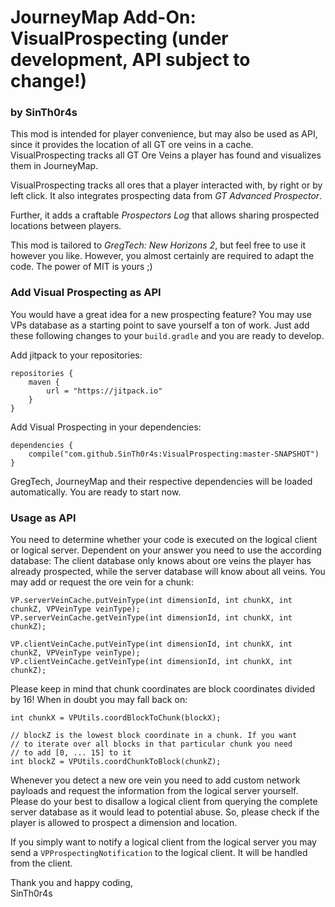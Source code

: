 # JourneyMap Add-On: VisualProspecting (under development, API subject to change!)
### by SinTh0r4s

This mod is intended for player convenience, but may also be used as API, since it provides the location of all GT ore veins in a cache. VisualProspecting tracks all GT Ore Veins a player has found and visualizes them in JourneyMap.

VisualProspecting tracks all ores that a player interacted with, by right or by left click. It also integrates prospecting data from _GT Advanced Prospector_.

Further, it adds a craftable _Prospectors Log_ that allows sharing prospected locations between players.

This mod is tailored to _GregTech: New Horizons 2_, but feel free to use it however you like. However, you almost certainly are required to adapt the code. The power of MIT is yours ;)


### Add Visual Prospecting as API

You would have a great idea for a new prospecting feature? You may use VPs database as a starting point to save yourself a ton of work. Just add these following changes to your ```build.gradle``` and you are ready to develop.

Add jitpack to your repositories:
```
repositories {
    maven {
        url = "https://jitpack.io"
    }
}
```

Add Visual Prospecting in your dependencies:
```
dependencies {
    compile("com.github.SinTh0r4s:VisualProspecting:master-SNAPSHOT")
}
```

GregTech, JourneyMap and their respective dependencies will be loaded automatically. You are ready to start now.


### Usage as API

You need to determine whether your code is executed on the logical client or logical server. Dependent on your answer you need to use the according database: The client database only knows about ore veins the player has already prospected, while the server database will know about all veins. You may add or request the ore vein for a chunk:
```
VP.serverVeinCache.putVeinType(int dimensionId, int chunkX, int chunkZ, VPVeinType veinType);
VP.serverVeinCache.getVeinType(int dimensionId, int chunkX, int chunkZ);

VP.clientVeinCache.putVeinType(int dimensionId, int chunkX, int chunkZ, VPVeinType veinType);
VP.clientVeinCache.getVeinType(int dimensionId, int chunkX, int chunkZ);
```

Please keep in mind that chunk coordinates are block coordinates divided by 16! When in doubt you may fall back on:
```
int chunkX = VPUtils.coordBlockToChunk(blockX);
```
```
// blockZ is the lowest block coordinate in a chunk. If you want 
// to iterate over all blocks in that particular chunk you need
// to add [0, ... 15] to it
int blockZ = VPUtils.coordChunkToBlock(chunkZ);
```

Whenever you detect a new ore vein you need to add custom network payloads and request the information from the logical server yourself. Please do your best to disallow a logical client from querying the complete server database as it would lead to potential abuse. So, please check if the player is allowed to prospect a dimension and location.

If you simply want to notify a logical client from the logical server you may send a ``VPProspectingNotification`` to the logical client. It will be handled from the client.

Thank you and happy coding,\
SinTh0r4s